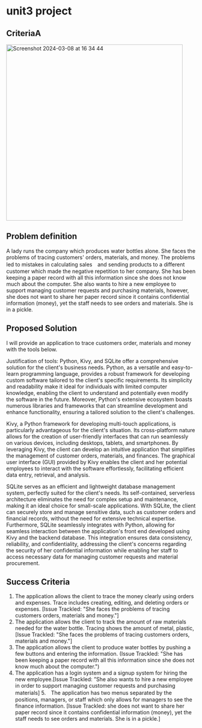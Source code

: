 # unit3 project

## CriteriaA
<img width="469" alt="Screenshot 2024-03-08 at 16 34 44" src="https://github.com/ayyyane/unit3_g11/assets/142702159/0a9dc49a-df2a-49fa-8e7a-c2089be47450">

## Problem definition
A lady runs the company which produces water bottles alone. She faces the problems of tracing customers' orders, materials, and money. The problems led to mistakes in calculating sales　and sending products to a different customer which made the negative repetition to her company. She has been keeping a paper record with all this information since she does not know much about the computer. She also wants to hire a new employee to support managing customer requests and purchasing materials, however, she does not want to share her paper record since it contains confidential information (money), yet the staff needs to see orders and materials. She is in a pickle.



## Proposed Solution
I will provide an application to trace customers order, materials and money with the tools below.

Justification of tools:
 Python, Kivy, and SQLite offer a comprehensive solution for the client's business needs. Python, as a versatile and easy-to-learn programming language, provides a robust framework for developing custom software tailored to the client's specific requirements. Its simplicity and readability make it ideal for individuals with limited computer knowledge, enabling the client to understand and potentially even modify the software in the future. Moreover, Python's extensive ecosystem boasts numerous libraries and frameworks that can streamline development and enhance functionality, ensuring a tailored solution to the client's challenges.

Kivy, a Python framework for developing multi-touch applications, is particularly advantageous for the client's situation. Its cross-platform nature allows for the creation of user-friendly interfaces that can run seamlessly on various devices, including desktops, tablets, and smartphones. By leveraging Kivy, the client can develop an intuitive application that simplifies the management of customer orders, materials, and finances. The graphical user interface (GUI) provided by Kivy enables the client and her potential employees to interact with the software effortlessly, facilitating efficient data entry, retrieval, and analysis.

SQLite serves as an efficient and lightweight database management system, perfectly suited for the client's needs. Its self-contained, serverless architecture eliminates the need for complex setup and maintenance, making it an ideal choice for small-scale applications. With SQLite, the client can securely store and manage sensitive data, such as customer orders and financial records, without the need for extensive technical expertise. Furthermore, SQLite seamlessly integrates with Python, allowing for seamless interaction between the application's front end developed using Kivy and the backend database. This integration ensures data consistency, reliability, and confidentiality, addressing the client's concerns regarding the security of her confidential information while enabling her staff to access necessary data for managing customer requests and material procurement.

## Success Criteria

1. The application allows the client to trace the money clearly using orders and expenses. Trace includes creating, editing, and deleting orders or expenses. [Issue Trackled: "She faces the problems of tracing customers orders, materials and money."]
2. The application allows the client to track the amount of raw materials needed for the water bottle. Tracing shows the amount of metal, plastic,  [Issue Trackled: "She faces the problems of tracing customers orders, materials and money."]
3. The application allows the client to produce water bottles by pushing a few buttons and entering the information. (Issue Trackled: "She has been keeping a paper record with all this information since she does not know much about the computer.")
4. The application has a login system and a signup system for hiring the new employee.[Issue Trackled: ”She also wants to hire a new employee in order to support managing customer requests and purchasing materials]
5.　The application has two menus separated by the positions, managers, or staff which only allows for managers to see the finance information. [Issue Trackled: she does not want to share her paper record since it contains confidential information (money), yet the staff needs to see orders and materials. She is in a pickle.]


